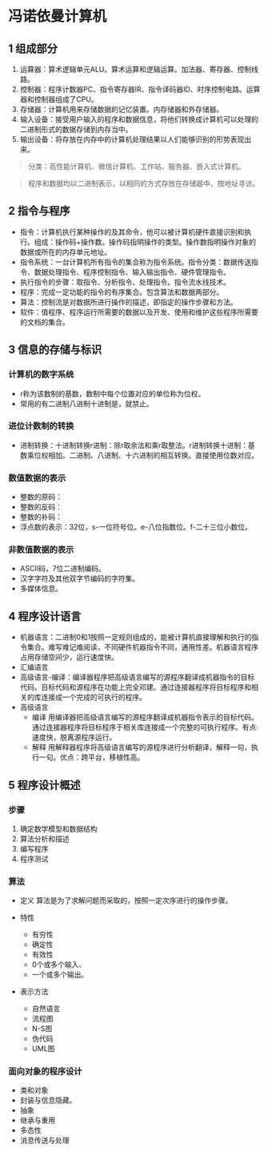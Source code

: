 # 冯诺依曼计算机

## 1 组成部分

1. 运算器：算术逻辑单元ALU。算术运算和逻辑运算。加法器、寄存器、控制线路。
2. 控制器：程序计数器PC、指令寄存器IR、指令译码器ID、时序控制电路。运算器和控制器组成了CPU。    
3. 存储器：计算机用来存储数据的记忆装置。内存储器和外存储器。
4. 输入设备：接受用户输入的程序和数据信息，将他们转换成计算机可以处理的二进制形式的数据存储到内存当中。
5. 输出设备：将存放在内存中的计算机处理结果以人们能够识别的形势表现出来。

> 分类：高性能计算机、微信计算机、工作站、服务器、嵌入式计算机。

> 程序和数据均以二进制表示，以相同的方式存放在存储器中，按地址寻访。

## 2 指令与程序

* 指令：计算机执行某种操作的及其命令，他可以被计算机硬件直接识别和执行。组成：操作码+操作数。操作码指明操作的类型。操作数指明操作对象的数据或所在的内存单元地址。
* 指令系统：一台计算机所有指令的集合称为指令系统。指令分类：数据传送指令、数据处理指令、程序控制指令、输入输出指令、硬件管理指令。
* 执行指令的步骤：取指令、分析指令、处理指令。指令流水线技术。
* 程序：完成一定功能的指令的有序集合。包含算法和数据两部分。
* 算法：控制流是对数据所进行操作的描述，即指定的操作步骤和方法。
* 软件：值程序、程序运行所需要的数据以及开发、使用和维护这些程序所需要的文档的集合。

## 3 信息的存储与标识

### 计算机的数字系统
* r称为该数制的基数，数制中每个位置对应的单位称为位权。
* 常用的有二进制八进制十进制是，就禁止。

### 进位计数制的转换
* 进制转换：十进制转换r进制：除r取余法和乘r取整法。r进制转换十进制：基数乘位权相加。二进制、八进制、十六进制的相互转换。直接使用位数对应。

### 数值数据的表示

* 整数的原码：
* 整数的反码：
* 整数的补码：
* 浮点数的表示：32位，s-一位符号位。e-八位指数位。f-二十三位小数位。

### 非数值数据的表示

* ASCII码，7位二进制编码。
* 汉字字符及其他双字节编码的字符集。
* 多媒体信息。


## 4 程序设计语言
* 机器语言：二进制0和1按照一定规则组成的，能被计算机直接理解和执行的指令集合。难写难记难阅读，不同硬件机器指令不同，通用性差。机器语言程序占用存储空间少，运行速度快。
* 汇编语言
* 高级语言-编译：编译器程序把高级语言编写的源程序翻译成机器指令的目标代码。目标代码和源程序在功能上完全邓建。通过连接器程序将目标程序和相关的库连接成一个完成的可执行的程序。
* 高级语言
  * 编译
  用编译器把高级语言编写的源程序翻译成机器指令表示的目标代码。通过连接器程序将目标程序于相关库连接成一个完整的可执行程序。有点:速度快，脱离源程序运行。
  * 解释
  用解释器程序将高级语言编写的源程序进行分析翻译，解释一句，执行一句。优点：跨平台，移植性高。

## 5 程序设计概述

### 步骤

1. 确定数学模型和数据结构
2. 算法分析和描述
3. 编写程序
4. 程序测试

### 算法

* 定义
算法是为了求解问题而采取的，按照一定次序进行的操作步骤。

* 特性
  * 有穷性
  * 确定性
  * 有效性
  * 0个或多个输入、
  * 一个或多个输出。

* 表示方法
  * 自然语言
  * 流程图
  * N-S图
  * 伪代码
  * UML图



### 面向对象的程序设计

* 类和对象
* 封装与信息隐藏。
* 抽象
* 继承与重用
* 多态性
* 消息传送与处理
















